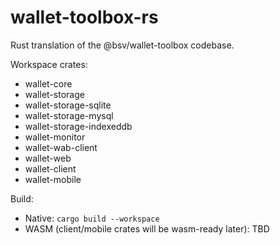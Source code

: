# wallet-toolbox-rs

Rust translation of the @bsv/wallet-toolbox codebase.

Workspace crates:
- wallet-core
- wallet-storage
- wallet-storage-sqlite
- wallet-storage-mysql
- wallet-storage-indexeddb
- wallet-monitor
- wallet-wab-client
- wallet-web
- wallet-client
- wallet-mobile

Build:
- Native: `cargo build --workspace`
- WASM (client/mobile crates will be wasm-ready later): TBD
